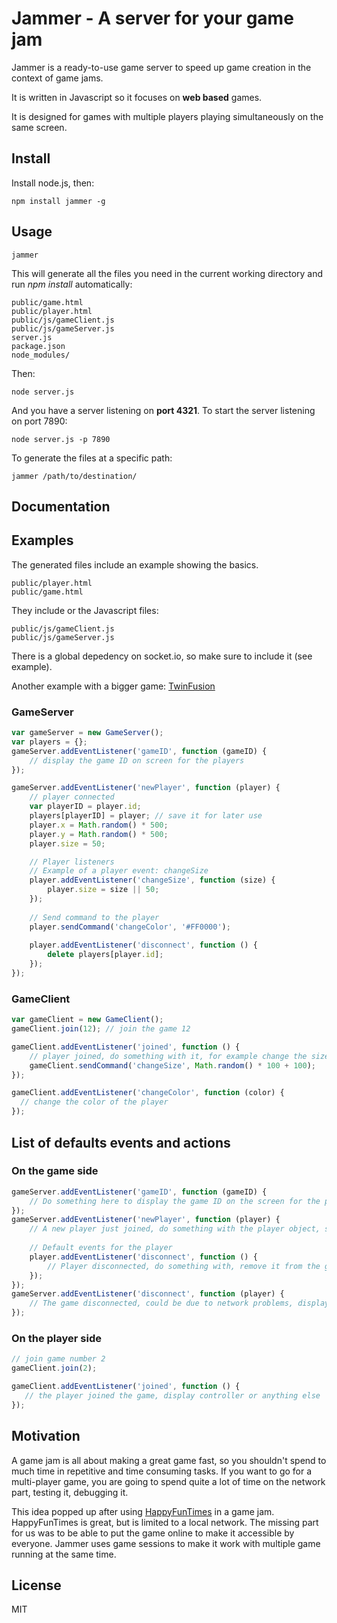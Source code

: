 # Jammer - A server for your game jam

Jammer is a ready-to-use game server to speed up game creation in the context of game jams.

It is written in Javascript so it focuses on **web based** games.

It is designed for games with multiple players playing simultaneously on the same screen. 

## Install
Install node.js, then:

    npm install jammer -g
    
## Usage
    jammer

This will generate all the files you need in the current working directory and run *npm install* automatically: 
```
public/game.html
public/player.html
public/js/gameClient.js
public/js/gameServer.js
server.js
package.json
node_modules/
```

Then:
    
    node server.js

And you have a server listening on **port 4321**. To start the server listening on port 7890:

    node server.js -p 7890

To generate the files at a specific path:
    
    jammer /path/to/destination/

## Documentation
## Examples
The generated files include an example showing the basics.

```
public/player.html
public/game.html
```

They include or the Javascript files:
```
public/js/gameClient.js
public/js/gameServer.js
```

There is a global depedency on socket.io, so make sure to include it (see example).


Another example with a bigger game: [TwinFusion](https://github.com/jtpio/twin-fusion)

### GameServer

``` js
var gameServer = new GameServer();
var players = {};
gameServer.addEventListener('gameID', function (gameID) {
    // display the game ID on screen for the players
});

gameServer.addEventListener('newPlayer', function (player) {
    // player connected
    var playerID = player.id;
    players[playerID] = player; // save it for later use
    player.x = Math.random() * 500;
    player.y = Math.random() * 500;
    player.size = 50;

    // Player listeners
    // Example of a player event: changeSize
    player.addEventListener('changeSize', function (size) {
        player.size = size || 50;
    });
    
    // Send command to the player
    player.sendCommand('changeColor', '#FF0000');
   
    player.addEventListener('disconnect', function () {
        delete players[player.id];
    });
});
```

### GameClient

``` js
var gameClient = new GameClient();
gameClient.join(12); // join the game 12

gameClient.addEventListener('joined', function () {
    // player joined, do something with it, for example change the size
    gameClient.sendCommand('changeSize', Math.random() * 100 + 100);
});

gameClient.addEventListener('changeColor', function (color) {
  // change the color of the player
});
```

## List of defaults events and actions
### On the game side
``` js
gameServer.addEventListener('gameID', function (gameID) {
    // Do something here to display the game ID on the screen for the players
});
gameServer.addEventListener('newPlayer', function (player) {
    // A new player just joined, do something with the player object, store it for later use
    
    // Default events for the player
    player.addEventListener('disconnect', function () {
        // Player disconnected, do something with, remove it from the game for example
    });
});
gameServer.addEventListener('disconnect', function (player) {
    // The game disconnected, could be due to network problems, display something to the players or die silently
});
```

### On the player side
``` js
// join game number 2
gameClient.join(2);

gameClient.addEventListener('joined', function () {
   // the player joined the game, display controller or anything else
});
```


## Motivation
A game jam is all about making a great game fast, so you shouldn't spend to much time in repetitive and time consuming tasks.
If you want to go for a multi-player game, you are going to spend quite a lot of time on the network part, testing it, debugging it.


This idea popped up after using [HappyFunTimes](https://github.com/greggman/HappyFunTimes) in a game jam. HappyFunTimes is great, but is limited to a local network. The missing part for us was to be able to put the game online to make it accessible by everyone.
Jammer uses game sessions to make it work with multiple game running at the same time.

## License
MIT
